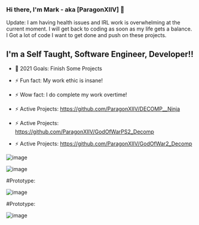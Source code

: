 ### Hi there, I'm Mark - aka [ParagonXIIV] 👋

Update: I am having health issues and IRL work is overwhelming at the current moment.
I will get back to coding as soon as my life gets a balance.
I Got a lot of code I want to get done and push on these projects.


## I'm a Self Taught, Software Engineer, Developer!!
- 🥅 2021 Goals: Finish Some Projects
- ⚡ Fun fact: My work ethic is insane!
- ⚡ Wow fact: I do complete my work overtime!

- ⚡ Active Projects: https://github.com/ParagonXIIV/DECOMP__Ninja
- ⚡ Active Projects: https://github.com/ParagonXIIV/GodOfWarPS2_Decomp
- ⚡ Active Projects: https://github.com/ParagonXIIV/GodOfWar2_Decomp

![image](https://i.ibb.co/M1vxSDd/249121.png)

![image](https://i.ibb.co/tDmH4hB/Ninja.png)

#Prototype:

![image](https://i.ibb.co/T2XGFxC/Xbox.png)

#Prototype:

![image](https://i.ibb.co/NrvY2zF/Ninja-Gaiden-II-2008-03-20-Disc.jpg)
